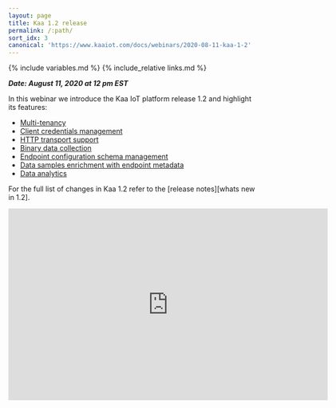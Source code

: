 ```yaml
---
layout: page
title: Kaa 1.2 release
permalink: /:path/
sort_idx: 3
canonical: 'https://www.kaaiot.com/docs/webinars/2020-08-11-kaa-1-2'
---
```


{% include variables.md %}
{% include_relative links.md %}


***Date: August 11, 2020 at 12 pm EST***


In this webinar we introduce the Kaa IoT platform release 1.2 and highlight its features:

* [Multi-tenancy]({{whats_new_url}}#multi-tenancy)
* [Client credentials management]({{whats_new_url}}#client-credentials-management)
* [HTTP transport support]({{whats_new_url}}#http-transport-support)
* [Binary data collection]({{whats_new_url}}#binary-data-collection)
* [Endpoint configuration schema management]({{whats_new_url}}#endpoint-configuration-schema-management)
* [Data samples enrichment with endpoint metadata]({{whats_new_url}}#data-samples-enrichment-with-endpoint-metadata)
* [Data analytics]({{whats_new_url}}#data-analytics)

For the full list of changes in Kaa 1.2 refer to the [release notes][whats new in 1.2].


<div align="center">
  <iframe width="640" height="385" src="https://www.youtube.com/embed/Vqz840uNvDk" frameborder="0"
    allow="accelerometer; autoplay; encrypted-media; gyroscope; picture-in-picture" allowfullscreen></iframe>
</div>
